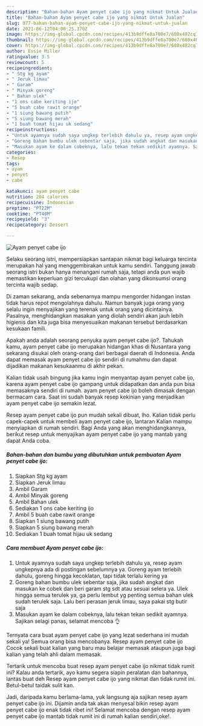 ```yaml
---
description: "Bahan-bahan Ayam penyet cabe ijo yang nikmat Untuk Jualan"
title: "Bahan-bahan Ayam penyet cabe ijo yang nikmat Untuk Jualan"
slug: 977-bahan-bahan-ayam-penyet-cabe-ijo-yang-nikmat-untuk-jualan
date: 2021-06-12T04:00:25.370Z
image: https://img-global.cpcdn.com/recipes/413b9dffe8a700e7/680x482cq70/ayam-penyet-cabe-ijo-foto-resep-utama.jpg
thumbnail: https://img-global.cpcdn.com/recipes/413b9dffe8a700e7/680x482cq70/ayam-penyet-cabe-ijo-foto-resep-utama.jpg
cover: https://img-global.cpcdn.com/recipes/413b9dffe8a700e7/680x482cq70/ayam-penyet-cabe-ijo-foto-resep-utama.jpg
author: Essie Miller
ratingvalue: 3.5
reviewcount: 5
recipeingredient:
- " Stg kg ayam"
- " Jeruk limau"
- " Garam"
- " Minyak goreng"
- " Bahan ulek"
- "1 ons cabe keriting ijo"
- "5 buah cabe rawit orange"
- "1 siung bawang putih"
- "5 siung bawang merah"
- "1 buah tomat hijau uk sedang"
recipeinstructions:
- "Untuk ayamnya sudah saya ungkep terlebih dahulu ya, resep ayam ungkepnya ada di postingan sebelumnya ya. Goreng ayam terlebih dahulu, goreng hingga kecoklatan, tapi tidak terlalu kering ya"
- "Goreng bahan bumbu ulek sebentar saja, jika sudah angkat dan masukan ke cobek dan beri garam stg sdt atau sesuai selera ya. Ulek hingga semua terulek ya, ga perlu lembut yg penting semua bahan ulek sudah terulek saja. Lalu beri perasan jeruk limau, saya pakai stg butir saja"
- "Masukan ayam ke dalam cobeknya, lalu tekan tekan sedikit ayamnya. Sajikan selagi panas, selamat mencoba 👌"
categories:
- Resep
tags:
- ayam
- penyet
- cabe

katakunci: ayam penyet cabe 
nutrition: 204 calories
recipecuisine: Indonesian
preptime: "PT22M"
cooktime: "PT40M"
recipeyield: "3"
recipecategory: Dessert

---
```



![Ayam penyet cabe ijo](https://img-global.cpcdn.com/recipes/413b9dffe8a700e7/680x482cq70/ayam-penyet-cabe-ijo-foto-resep-utama.jpg)

Selaku seorang istri, mempersiapkan santapan nikmat bagi keluarga tercinta merupakan hal yang menggembirakan untuk kamu sendiri. Tanggung jawab seorang istri bukan hanya menangani rumah saja, tetapi anda pun wajib memastikan keperluan gizi tercukupi dan olahan yang dikonsumsi orang tercinta wajib sedap.

Di zaman  sekarang, anda sebenarnya mampu mengorder hidangan instan tidak harus repot mengolahnya dahulu. Namun banyak juga orang yang selalu ingin menyajikan yang terenak untuk orang yang dicintainya. Pasalnya, menghidangkan masakan yang diolah sendiri akan jauh lebih higienis dan kita juga bisa menyesuaikan makanan tersebut berdasarkan kesukaan famili. 



Apakah anda adalah seorang penyuka ayam penyet cabe ijo?. Tahukah kamu, ayam penyet cabe ijo merupakan hidangan khas di Nusantara yang sekarang disukai oleh orang-orang dari berbagai daerah di Indonesia. Anda dapat memasak ayam penyet cabe ijo sendiri di rumahmu dan dapat dijadikan makanan kesukaanmu di akhir pekan.

Kalian tidak usah bingung jika kamu ingin menyantap ayam penyet cabe ijo, karena ayam penyet cabe ijo gampang untuk didapatkan dan anda pun bisa memasaknya sendiri di rumah. ayam penyet cabe ijo boleh dimasak dengan bermacam cara. Saat ini sudah banyak resep kekinian yang menjadikan ayam penyet cabe ijo semakin lezat.

Resep ayam penyet cabe ijo pun mudah sekali dibuat, lho. Kalian tidak perlu capek-capek untuk membeli ayam penyet cabe ijo, lantaran Kalian mampu menyiapkan di rumah sendiri. Bagi Anda yang akan menghidangkannya, berikut resep untuk menyajikan ayam penyet cabe ijo yang mantab yang dapat Anda coba.

<!--inarticleads1-->

##### Bahan-bahan dan bumbu yang dibutuhkan untuk pembuatan Ayam penyet cabe ijo:

1. Siapkan  Stg kg ayam
1. Siapkan  Jeruk limau
1. Ambil  Garam
1. Ambil  Minyak goreng
1. Ambil  Bahan ulek
1. Sediakan 1 ons cabe keriting ijo
1. Ambil 5 buah cabe rawit orange
1. Siapkan 1 siung bawang putih
1. Siapkan 5 siung bawang merah
1. Sediakan 1 buah tomat hijau uk sedang




<!--inarticleads2-->

##### Cara membuat Ayam penyet cabe ijo:

1. Untuk ayamnya sudah saya ungkep terlebih dahulu ya, resep ayam ungkepnya ada di postingan sebelumnya ya. Goreng ayam terlebih dahulu, goreng hingga kecoklatan, tapi tidak terlalu kering ya
1. Goreng bahan bumbu ulek sebentar saja, jika sudah angkat dan masukan ke cobek dan beri garam stg sdt atau sesuai selera ya. Ulek hingga semua terulek ya, ga perlu lembut yg penting semua bahan ulek sudah terulek saja. Lalu beri perasan jeruk limau, saya pakai stg butir saja
1. Masukan ayam ke dalam cobeknya, lalu tekan tekan sedikit ayamnya. Sajikan selagi panas, selamat mencoba 👌




Ternyata cara buat ayam penyet cabe ijo yang lezat sederhana ini mudah sekali ya! Semua orang bisa mencobanya. Resep ayam penyet cabe ijo Cocok sekali buat kalian yang baru mau belajar memasak ataupun juga bagi kalian yang telah ahli dalam memasak.

Tertarik untuk mencoba buat resep ayam penyet cabe ijo nikmat tidak rumit ini? Kalau anda tertarik, ayo kamu segera siapin peralatan dan bahannya, lantas buat deh Resep ayam penyet cabe ijo yang nikmat dan tidak rumit ini. Betul-betul taidak sulit kan. 

Jadi, daripada kamu berlama-lama, yuk langsung aja sajikan resep ayam penyet cabe ijo ini. Dijamin anda tak akan menyesal bikin resep ayam penyet cabe ijo enak tidak ribet ini! Selamat mencoba dengan resep ayam penyet cabe ijo mantab tidak rumit ini di rumah kalian sendiri,oke!.

